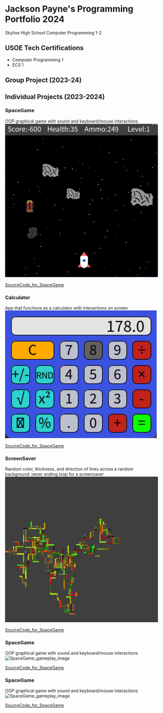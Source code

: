 # Jackson Payne's Programming Portfolio 2024
Skyline High School Computer Programming 1-2

## USOE Tech Certifications
* Computer Programming 1
* ECS 1

## Group Project (2023-24)

## Individual Projects (2023-2024)

### SpaceGame
OOP graphical game with sound and keyboard/mouse interactions
![SpaceGame_gameplay_image](https://github.com/J-ack-son/programmingportfolio/blob/main/images/sg1.png?raw=true)

[SourceCode_for_SpaceGame](https://github.com/J-ack-son/programmingportfolio/blob/main/src/SpaceGame%202.zip)

### Calculator
App that functions as a calculator with interactions on screen
![SpaceGame_gameplay_image](https://github.com/J-ack-son/programmingportfolio/blob/main/images/calc1.png?raw=true)

[SourceCode_for_SpaceGame](https://github.com/J-ack-son/programmingportfolio/blob/main/src/calculatorKeyboard.zip)

### ScreenSaver
Random color, thickness, and direction of lines across a random background: never ending loop for a screensaver
![SpaceGame_gameplay_image](https://github.com/J-ack-son/programmingportfolio/blob/main/images/ss1.png?raw=true)

[SourceCode_for_SpaceGame]()

### SpaceGame
OOP graphical game with sound and keyboard/mouse interactions
![SpaceGame_gameplay_image]()

[SourceCode_for_SpaceGame]()

### SpaceGame
OOP graphical game with sound and keyboard/mouse interactions
![SpaceGame_gameplay_image]()

[SourceCode_for_SpaceGame]()
